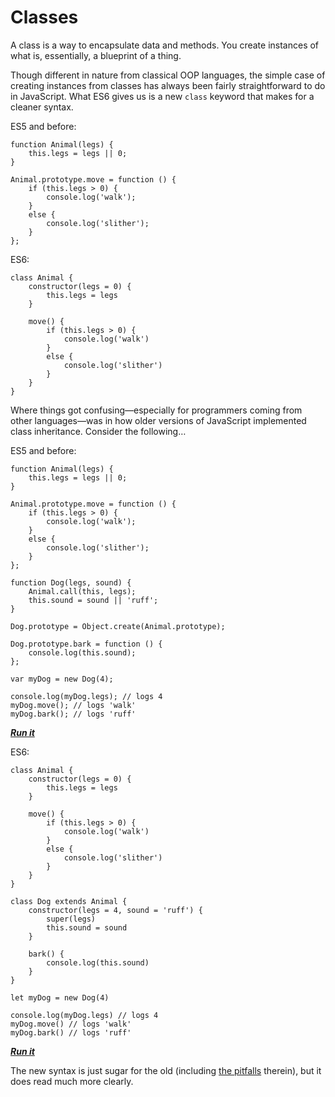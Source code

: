 # Classes

A class is a way to encapsulate data and methods. You create instances of what is, essentially, a blueprint of a thing.

Though different in nature from classical OOP languages, the simple case of creating instances from classes has always been fairly straightforward to do in JavaScript. What ES6 gives us is a new `class` keyword that makes for a cleaner syntax.

ES5 and before:

    function Animal(legs) {
        this.legs = legs || 0;
    }

    Animal.prototype.move = function () {
        if (this.legs > 0) {
            console.log('walk');
        }
        else {
            console.log('slither');
        }
    };

ES6:

    class Animal {
        constructor(legs = 0) {
            this.legs = legs
        }

        move() {
            if (this.legs > 0) {
                console.log('walk')
            }
            else {
                console.log('slither')
            }
        }
    }

Where things got confusing—especially for programmers coming from other languages—was in how older versions of JavaScript implemented class inheritance. Consider the following…

ES5 and before:

    function Animal(legs) {
        this.legs = legs || 0;
    }

    Animal.prototype.move = function () {
        if (this.legs > 0) {
            console.log('walk');
        }
        else {
            console.log('slither');
        }
    };

    function Dog(legs, sound) {
        Animal.call(this, legs);
        this.sound = sound || 'ruff';
    }

    Dog.prototype = Object.create(Animal.prototype);

    Dog.prototype.bark = function () {
        console.log(this.sound);
    };

    var myDog = new Dog(4);

    console.log(myDog.legs); // logs 4
    myDog.move(); // logs 'walk'
    myDog.bark(); // logs 'ruff'

**_[Run it](https://repl.it/MsJG)_**

ES6:

    class Animal {
        constructor(legs = 0) {
            this.legs = legs
        }

        move() {
            if (this.legs > 0) {
                console.log('walk')
            }
            else {
                console.log('slither')
            }
        }
    }

    class Dog extends Animal {
        constructor(legs = 4, sound = 'ruff') {
            super(legs)
            this.sound = sound
        }

        bark() {
            console.log(this.sound)
        }
    }

    let myDog = new Dog(4)

    console.log(myDog.legs) // logs 4
    myDog.move() // logs 'walk'
    myDog.bark() // logs 'ruff'

**_[Run it](https://repl.it/MsJJ)_**

The new syntax is just sugar for the old (including [the pitfalls](https://www.fusionbox.com/blog/detail/ecmascript-6-classes-potential-pitfalls-for-the-python-programmer/575/) therein), but it does read much more clearly.

